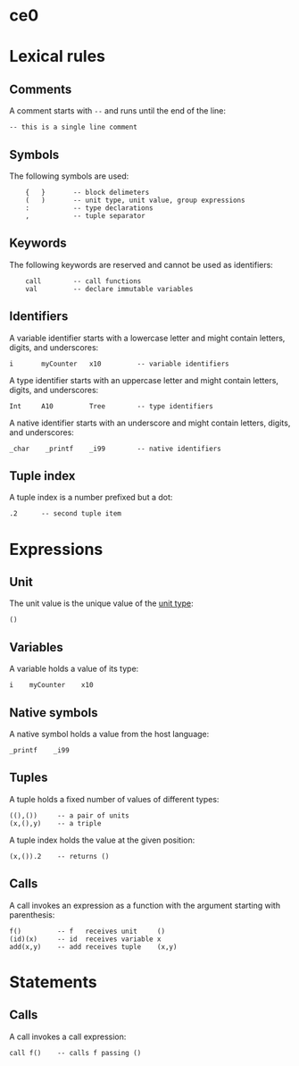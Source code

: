 # ce0

# Lexical rules

## Comments

A comment starts with `--` and runs until the end of the line:

```
-- this is a single line comment
```

## Symbols

The following symbols are used:

```
    {   }       -- block delimeters
    (   )       -- unit type, unit value, group expressions
    :           -- type declarations
    ,           -- tuple separator
```

## Keywords

The following keywords are reserved and cannot be used as identifiers:

```
    call        -- call functions
    val         -- declare immutable variables
```

## Identifiers

A variable identifier starts with a  lowercase letter and might contain
letters, digits, and underscores:

```
i       myCounter   x10         -- variable identifiers
```

A type identifier starts with an uppercase letter and might contain letters,
digits, and underscores:

```
Int     A10         Tree        -- type identifiers
```

A native identifier starts with an underscore and might contain letters,
digits, and underscores:

```
_char    _printf    _i99        -- native identifiers
```

## Tuple index

A tuple index is a number prefixed but a dot:

```
.2      -- second tuple item
```

# Expressions

## Unit

The unit value is the unique value of the [unit type](TODO):

```
()
```

## Variables

A variable holds a value of its type:

```
i    myCounter    x10
```

## Native symbols

A native symbol holds a value from the host language:

```
_printf    _i99
```

## Tuples

A tuple holds a fixed number of values of different types:

```
((),())     -- a pair of units
(x,(),y)    -- a triple
```

A tuple index holds the value at the given position:

```
(x,()).2    -- returns ()
```

## Calls

A call invokes an expression as a function with the argument starting with
parenthesis:

```
f()         -- f   receives unit     ()
(id)(x)     -- id  receives variable x
add(x,y)    -- add receives tuple    (x,y)
```

# Statements

## Calls

A call invokes a call expression:

```
call f()    -- calls f passing ()
```
